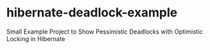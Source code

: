 # hibernate-deadlock-example
Small Example Project to Show Pessimistic Deadlocks with Optimistic Locking in Hibernate
